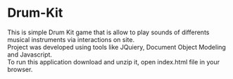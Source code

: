 # Drum-Kit
This is simple Drum Kit game that is allow to play sounds of differents musical instruments via interactions on site.\
Project was developed using tools like JQuiery, Document Object Modeling and Javascript.\
To run this application download and unzip it, open index.html file in your browser.

